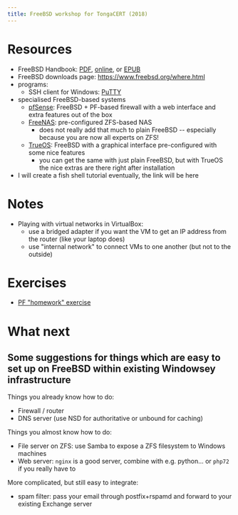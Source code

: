 ```yaml
---
title: FreeBSD workshop for TongaCERT (2018)
---
```


# Resources

* FreeBSD Handbook: [PDF](https://download.freebsd.org/ftp/doc/en/books/handbook/book.pdf), [online](https://www.freebsd.org/doc/en_US.ISO8859-1/books/handbook/), or [EPUB](https://download.freebsd.org/ftp/doc/en/books/handbook/book.epub)
* FreeBSD downloads page: https://www.freebsd.org/where.html
* programs:
    * SSH client for Windows: [PuTTY](https://putty.org/)
* specialised FreeBSD-based systems
    * [pfSense](https://www.pfsense.org/): FreeBSD + PF-based firewall with a web interface and extra features out of the box
    * [FreeNAS](http://www.freenas.org/): pre-configured ZFS-based NAS
        * does not really add that much to plain FreeBSD -- especially because you are now all experts on ZFS!
    * [TrueOS](https://www.trueos.org/): FreeBSD with a graphical interface pre-configured with some nice features
        * you can get the same with just plain FreeBSD, but with TrueOS the nice extras are there right after installation
* I will create a fish shell tutorial eventually, the link will be here

# Notes

* Playing with virtual networks in VirtualBox: 
  * use a bridged adapter if you want the VM to get an IP address from the router (like your laptop does)
  * use "internal network" to connect VMs to one another (but not to the outside)

# Exercises

* [PF "homework" exercise](https://trouble.is/~philip/2018-10_TongaCERT/pf.exercise.3.txt)

# What next

## Some suggestions for things which are easy to set up on FreeBSD within existing Windowsey infrastructure

Things you already know how to do:

* Firewall / router
* DNS server (use NSD for authoritative or unbound for caching)

Things you almost know how to do:

* File server on ZFS: use Samba to expose a ZFS filesystem to Windows machines
* Web server: `nginx` is a good server, combine with e.g. python... or `php72` if you really have to

More complicated, but still easy to integrate:

* spam filter: pass your email through postfix+rspamd and forward to your existing Exchange server
